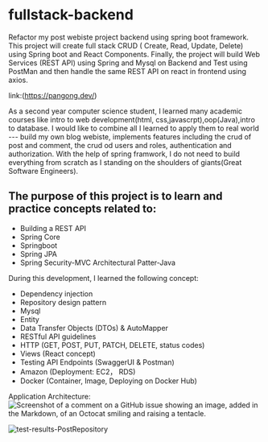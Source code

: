﻿# fullstack-backend
Refactor my post webiste project backend using spring boot framework.
This project will create full stack CRUD ( Create, Read, Update, Delete) using Spring boot and React 
Components. Finally, the project will build Web Services (REST API) using Spring and Mysql on Backend 
and Test using PostMan and then handle the same REST API on react in frontend using axios. 

link:(https://pangong.dev/)

As a second year computer science student, I learned many academic courses like intro to web development(html, css,javascrpt),oop(Java),intro to database.
I would like to combine all I learned to apply them to real world --- build my own blog webiste, implements features including the crud of post and comment,
the crud od users and roles, authentication and authorization. With the help of spring framwork, I do not need to build everything from scratch
as I standing on the shoulders of giants(Great Software Engineers).


## The purpose of this project is to learn and practice concepts related to:
- Building a REST API
- Spring Core
- Springboot
- Spring JPA
- Spring Security-MVC Architectural Patter-Java

During this development, I learned the following concept:
- Dependency injection
- Repository design pattern
- Mysql
- Entity 
- Data Transfer Objects (DTOs) & AutoMapper
- RESTful API guidelines
- HTTP (GET, POST, PUT, PATCH, DELETE, status codes)
- Views (React concept)
- Testing API Endpoints (SwaggerUI & Postman)
- Amazon (Deployment: EC2， RDS)
- Docker (Container, Image, Deploying on Docker Hub)



Application Architecture:
![Screenshot of a comment on a GitHub issue showing an image, added in the Markdown, of an Octocat smiling and raising a tentacle.](https://myoctocat.com/assets/images/base-octocat.svg)

![test-results-PostRepository](https://github.com/panda022/fullstack-backend/assets/105373708/d9146e83-3117-4595-a3b0-663dc5f017b0)

